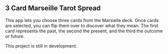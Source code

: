 ## 3 Card Marseille Tarot Spread

This app lets you choose three cards from the Marsielle deck. Once cards are selected, you can flip them over to discover what they mean. The first card represents the past, the second the present, and the third the outcome or future.

This project is still in development.


